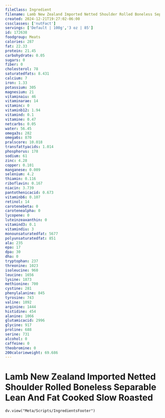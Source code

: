 ```yaml
---
fileClass: Ingredient
filename: Lamb New Zealand Imported Netted Shoulder Rolled Boneless Separable Lean And Fat Cooked Slow Roasted
created: 2024-12-21T19:27:02-06:00
cssclasses: ['nutFact']
servings: ['Default | 100g','3 oz | 85']
id: 172638
foodgroup: Meats
calories: 287
fat: 22.33
protein: 21.45
carbohydrate: 0.05
sugars: 0
fiber: 0
cholesterol: 78
saturatedfats: 8.431
calcium: 7
iron: 1.33
potassium: 305
magnesium: 21
vitaminaiu: 46
vitaminarae: 14
vitaminc: 0
vitaminb12: 1.94
vitamind: 0.1
vitamine: 0.47
netcarbs: 0.05
water: 56.45
omega3s: 282
omega6s: 870
pralscore: 10.018
transfattyacids: 1.014
phosphorus: 178
sodium: 61
zinc: 4.28
copper: 0.101
manganese: 0.009
selenium: 4.2
thiamin: 0.116
riboflavin: 0.167
niacin: 3.739
pantothenicacid: 0.673
vitaminb6: 0.107
retinol: 14
carotenebeta: 0
carotenealpha: 0
lycopene: 0
luteinzeaxanthin: 0
vitamind3: 0.1
vitamindiu: 3
monounsaturatedfat: 5677
polyunsaturatedfat: 851
ala: 235
epa: 17
dpa: 30
dha: 0
tryptophan: 237
threonine: 1023
isoleucine: 960
leucine: 1656
lysine: 1873
methionine: 700
cystine: 281
phenylalanine: 845
tyrosine: 743
valine: 1092
arginine: 1444
histidine: 454
alanine: 1066
glutamicacid: 2996
glycine: 917
proline: 688
serine: 731
alcohol: 0
caffeine: 0
theobromine: 0
200calorieweight: 69.686
---
```


# Lamb New Zealand Imported Netted Shoulder Rolled Boneless Separable Lean And Fat Cooked Slow Roasted

```dataviewjs
dv.view("Meta/Scripts/IngredientsFooter")
```